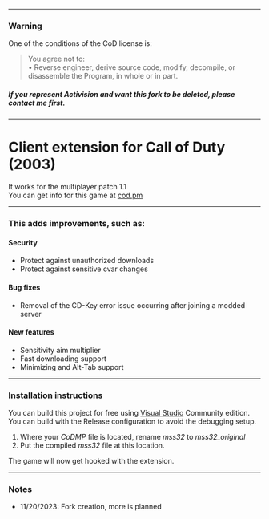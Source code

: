 ___
### Warning
One of the conditions of the CoD license is:
> You agree not to:  
> •	Reverse engineer, derive source code, modify, decompile, or disassemble the Program, in whole or in part.
##### If you represent Activision and want this fork to be deleted, please contact me first.
___
# Client extension for Call of Duty (2003)
It works for the multiplayer patch 1.1  
You can get info for this game at [cod.pm](https://cod.pm/)
___
### This adds improvements, such as:
#### Security

- Protect against unauthorized downloads
- Protect against sensitive cvar changes

#### Bug fixes

- Removal of the CD-Key error issue occurring after joining a modded server

#### New features

- Sensitivity aim multiplier
- Fast downloading support
- Minimizing and Alt-Tab support
___
### Installation instructions

You can build this project for free using [Visual Studio](https://en.wikipedia.org/wiki/Visual_Studio) Community edition.  
You can build with the Release configuration to avoid the debugging setup.

1. Where your *CoDMP* file is located, rename *mss32* to *mss32_original*
2. Put the compiled *mss32* file at this location.

The game will now get hooked with the extension.
___
### Notes

- 11/20/2023: Fork creation, more is planned
